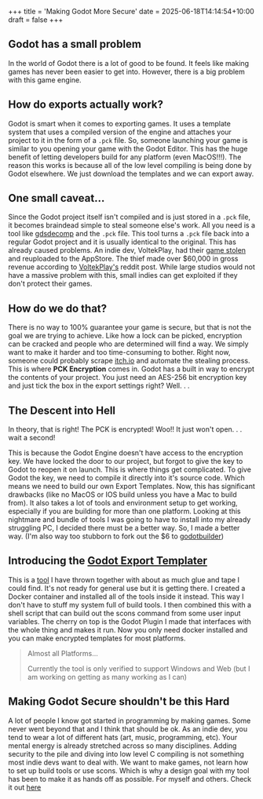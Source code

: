 +++
title = 'Making Godot More Secure'
date = 2025-06-18T14:14:54+10:00
draft = false
+++

## Godot has a small problem
In the world of Godot there is a lot of good to be found. It feels like making games has never been easier to get into. However, there is a big problem with this game engine.

## How do exports actually work?
Godot is smart when it comes to exporting games. It uses a template system that uses a compiled version of the engine and attaches your project to it in the form of a `.pck` file. So, someone launching your game is similar to you opening your game with the Godot Editor. This has the huge benefit of letting developers build for any platform (even MacOS!!!). The reason this works is because all of the low level compiling is being done by Godot elsewhere. We just download the templates and we can export away.

## One small caveat...
Since the Godot project itself isn't compiled and is just stored in a `.pck` file, it becomes braindead simple to steal someone else's work. All you need is a tool like [gdsdecomp](https://github.com/GDRETools/gdsdecomp) and the `.pck` file. This tool turns a `.pck` file back into a regular Godot project and it is usually identical to the original. This has already caused problems. An indie dev, VoltekPlay, had their [game stolen](https://youtu.be/3bCJ7BieUss) and reuploaded to the AppStore. The thief made over $60,000 in gross revenue according to [VoltekPlay's](https://www.reddit.com/r/godot/comments/1je90av/how_to_protect_your_godot_game_from_being_stolen/) reddit post. While large studios would not have a massive problem with this, small indies can get exploited if they don't protect their games.

## How do we do that?
There is no way to 100% guarantee your game is secure, but that is not the goal we are trying to achieve. Like how a lock can be picked, encryption can be cracked and people who are determined will find a way. We simply want to make it harder and too time-consuming to bother. Right now, someone could probably scrape [itch.io](https://itch.io/) and automate the stealing process. This is where **PCK Encryption** comes in. Godot has a built in way to encrypt the contents of your project. You just need an AES-256 bit encryption key and just tick the box in the export settings right? Well. . .

## The Descent into Hell
In theory, that is right! The PCK is encrypted! Woo!! It just won't open. . . wait a second!

This is because the Godot Engine doesn't have access to the encryption key. We have locked the door to our project, but forgot to give the key to Godot to reopen it on launch. This is where things get complicated. To give Godot the key, we need to compile it directly into it's source code. Which means we need to build our own Export Templates. Now, this has significant drawbacks (like no MacOS or IOS build unless you have a Mac to build from). It also takes a lot of tools and environment setup to get working, especially if you are building for more than one platform. Looking at this nightmare and bundle of tools I was going to have to install into my already struggling PC, I decided there must be a better way. So, I made a better way. (I'm also way too stubborn to fork out the $6 to [godotbuilder](https://www.godotbuilder.com/))

## Introducing the [Godot Export Templater](https://github.com/Precipire/Godot-Export-Templater)
This is a [tool](https://github.com/Precipire/Godot-Export-Templater) I have thrown together with about as much glue and tape I could find. It's not ready for general use but it is getting there. I created a Docker container and installed all of the tools inside it instead. This way I don't have to stuff my system full of build tools. I then combined this with a shell script that can build out the scons command from some user input variables. The cherry on top is the Godot Plugin I made that interfaces with the whole thing and makes it run. Now you only need docker installed and you can make encrypted templates for most platforms. 

> Almost all Platforms...
>
> Currently the tool is only verified to support Windows and Web (but I am working on getting as many working as I can)

## Making Godot Secure shouldn't be this Hard
A lot of people I know got started in programming by making games. Some never went beyond that and I think that should be ok. As an indie dev, you tend to wear a lot of different hats (art, music, programming, etc). Your mental energy is already stretched across so many disciplines. Adding security to the pile and diving into low level C compiling is not something most indie devs want to deal with. We want to make games, not learn how to set up build tools or use scons. Which is why a design goal with my tool has been to make it as hands off as possible. For myself and others. Check it out [here](https://github.com/Precipire/Godot-Export-Templater)